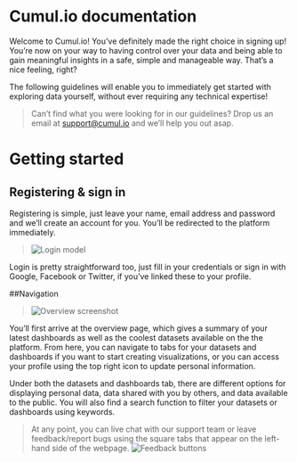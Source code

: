 # Cumul.io documentation

Welcome to Cumul.io! You’ve definitely made the right choice in signing up! You’re now on your way to having control over your data and being able to gain meaningful insights in a safe, simple and manageable way. That’s a nice feeling, right?

The following guidelines will enable you to immediately get started with exploring data yourself, without ever requiring any technical expertise!

>Can’t find what you were looking for in our guidelines? Drop us an email at support@cumul.io and we’ll help you out asap.

 
# Getting started
## Registering & sign in
 
Registering is simple, just leave your name, email address and password and we’ll create an account for you. You’ll be redirected to the platform immediately.

>![Login model](http://i.imgur.com/htV7kbN.png?1)

Login is pretty straightforward too, just fill in your credentials or sign in with Google, Facebook or Twitter, if you’ve linked these to your profile.

##Navigation

>![Overview screenshot](http://i.imgur.com/Uapudnt.png?1)
 
You’ll first arrive at the overview page, which gives a summary of your latest dashboards as well as the coolest datasets available on the the platform. From here, you can navigate to tabs for your datasets and dashboards if you want to start creating visualizations, or you can access your profile using the top right icon to update personal information.

Under both the datasets and dashboards tab, there are different options for displaying personal data, data shared with you by others, and data available to the public. You will also find a search function to filter your datasets or dashboards using keywords. 
 
>At any point, you can live chat with our support team or leave feedback/report bugs using the square tabs that appear on the left-hand side of the webpage. 
>![Feedback buttons](http://i.imgur.com/1Gh4oH0.png?1)



